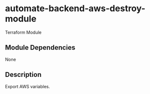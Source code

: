 # automate-backend-aws-destroy-module

Terraform Module

## Module Dependencies
None

## Description
Export AWS variables.

